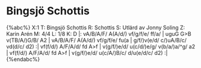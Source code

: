 # Bingsjö Schottis

{%abc%}
X:1
T: Bingsjö Schottis
R: Schottis
S: Utlärd av Jonny Soling
Z: Karin Arén
M: 4/4
L: 1/8
K: D
|: vA/B/A/F/ A(A/d/) vf/g/f/e/ ff/a/ | uguG G>B v(TB/A/)G/B/ A2 | 
vA/B/A/F/ A(A/d/) vf/g/f/e/ fu(a | g/f/)v(e/d/ c/)uA/B/c/ vd(d/c/ d2) :| 
vf(f/d/) A/F/A/d/ fd A>f | v(g/f/)e/d/ u(c/d/)e/g/ v(b/a/)a/^g/ a2 | 
vf(f/d/) A/F/A/d/ fd A>f | v(g/f/)e/d/ u(c/A/)B/c/ d/u(e/d/c/ d2) :|
{%endabc%}



